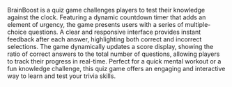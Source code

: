 BrainBoost is a quiz game challenges players to test their knowledge against the clock.  Featuring a dynamic countdown timer that adds an element of urgency, the game presents users with a series of multiple-choice questions.  A clear and responsive interface provides instant feedback after each answer, highlighting both correct and incorrect selections.  The game dynamically updates a score display, showing the ratio of correct answers to the total number of questions, allowing players to track their progress in real-time.  Perfect for a quick mental workout or a fun knowledge challenge, this quiz game offers an engaging and interactive way to learn and test your trivia skills.
